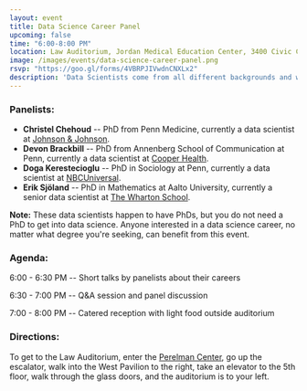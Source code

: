 ```yaml
---
layout: event
title: Data Science Career Panel
upcoming: false
time: "6:00-8:00 PM"
location: Law Auditorium, Jordan Medical Education Center, 3400 Civic Center Blvd
image: /images/events/data-science-career-panel.png
rsvp: "https://goo.gl/forms/4VBRPJIVwdnCNXLx2"
description: 'Data Scientists come from all different backgrounds and work in many different domains. Come meet four local Data Scientists and learn from them what a career in data science looks like and how you can start one.'
---
```


### Panelists:

- **Christel Chehoud** -- PhD from Penn Medicine, currently a data scientist at [Johnson & Johnson](https://www.jnj.com/).
- **Devon Brackbill** -- PhD from Annenberg School of Communication at Penn, currently a data scientist at [Cooper Health](http://www.cooperhealth.org/).
- **Doga Kerestecioglu** -- PhD in Sociology at Penn, currently a data scientist at [NBCUniversal](http://www.nbcuniversal.com/).
- **Erik Sjöland** -- PhD in Mathematics at Aalto University, currently a senior data scientist at [The Wharton School](https://www.wharton.upenn.edu/).

**Note:** These data scientists happen to have PhDs, but you do not need a PhD to get into data science. Anyone interested in a data science career, no matter what degree you're seeking, can benefit from this event.

### Agenda:

6:00 - 6:30 PM -- Short talks by panelists about their careers

6:30 - 7:00 PM -- Q&A session and panel discussion

7:00 - 8:00 PM -- Catered reception with light food outside auditorium

### Directions:

To get to the Law Auditorium, enter the [Perelman Center](https://www.google.com/maps/place/Perelman+Center+for+Advanced+Medicine/), go up the escalator, walk into the West Pavilion to the right, take an elevator to the 5th floor, walk through the glass doors, and the auditorium is to your left.
